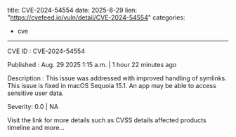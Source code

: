  
title: CVE-2024-54554
date: 2025-8-29
lien: "https://cvefeed.io/vuln/detail/CVE-2024-54554"
categories:
  - cve
---

CVE ID : CVE-2024-54554

Published :  Aug. 29
2025
1:15 a.m. | 1 hour
22 minutes ago

Description : This issue was addressed with improved handling of symlinks. This issue is fixed in macOS Sequoia 15.1. An app may be able to access sensitive user data.

Severity: 0.0 | NA

Visit the link for more details
such as CVSS details
affected products
timeline
and more...
